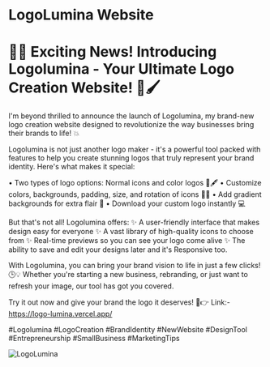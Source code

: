 # LogoLumina Website

# 🎉🔥 Exciting News! Introducing Logolumina - Your Ultimate Logo Creation Website! 🚀🖌️

I'm beyond thrilled to announce the launch of Logolumina, my brand-new logo creation website designed to revolutionize the way businesses bring their brands to life! 💥

Logolumina is not just another logo maker - it's a powerful tool packed with features to help you create stunning logos that truly represent your brand identity. Here's what makes it special:

• Two types of logo options: Normal icons and color logos 🎨🖋️
• Customize colors, backgrounds, padding, size, and rotation of icons 🔩🔄
• Add gradient backgrounds for extra flair 🌈
• Download your custom logo instantly 💻

But that's not all! Logolumina offers:
✨ A user-friendly interface that makes design easy for everyone
✨ A vast library of high-quality icons to choose from
✨ Real-time previews so you can see your logo come alive
✨ The ability to save and edit your designs later and it's Responsive too.

With Logolumina, you can bring your brand vision to life in just a few clicks! 🕒💡 Whether you're starting a new business, rebranding, or just want to refresh your image, our tool has got you covered.

Try it out now and give your brand the logo it deserves!
🚀👉 Link:- https://logo-lumina.vercel.app/

#Logolumina #LogoCreation #BrandIdentity #NewWebsite #DesignTool #Entrepreneurship #SmallBusiness #MarketingTips

![LogoLumina](https://github.com/user-attachments/assets/62553834-3a08-46bd-ac03-405c18e28050)

